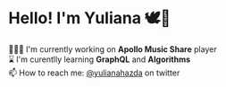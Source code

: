 # Hello! I'm Yuliana 🕊🤍

👩🏼‍💻  I'm currently working on **Apollo Music Share** player  
⌛️ I'm curentlly learning **GraphQL** and **Algorithms**  
📫 How to reach me: [@yulianahazda](https://twitter.com/yulianahazda) on twitter  

